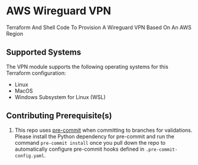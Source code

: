 # AWS Wireguard VPN
Terraform And Shell Code To Provision A Wireguard VPN Based On An AWS Region

## Supported Systems
The VPN module supports the following operating systems for this Terraform configuration:
- Linux
- MacOS
- Windows Subsystem for Linux (WSL)

## Contributing Prerequisite(s)
1. This repo uses [pre-commit](https://pre-commit.com/index.html) when committing to branches for validations.
Please install the Python dependency for pre-commit and run the command ```pre-commit install``` once you pull down the repo to automatically configure pre-commit hooks defined in `.pre-commit-config.yaml`.

